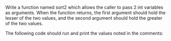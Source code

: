 Write a function named sort2 which allows the caller to pass 2 int variables as arguments. When the function returns, the first argument should hold the lesser of the two values, and the second argument should hold the greater of the two values.

The following code should run and print the values noted in the comments:

